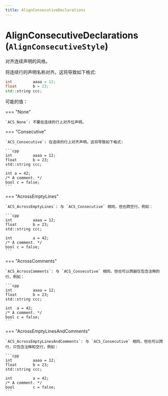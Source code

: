 ```yaml
---
title: AlignConsecutiveDeclarations
---
```


# AlignConsecutiveDeclarations (`AlignConsecutiveStyle`)

对齐连续声明的风格。

将连续行的声明名称对齐。这将导致如下格式:

```cpp
int         aaaa = 12;
float       b = 23;
std::string ccc;
```

可能的值：

=== "None"

    `ACS_None`: 不要在连续的行上对齐位声明。

=== "Consecutive"

    `ACS_Consecutive`: 在连续的行上对齐声明。这将导致如下格式:

    ```cpp
    int         aaaa = 12;
    float       b = 23;
    std::string ccc;

    int a = 42;
    /* A comment. */
    bool c = false;
    ```

=== "AcrossEmptyLines"

    `ACS_AcrossEmptyLines`: 与 `ACS_Consecutive` 相同，但也跨空行，例如：

    ```cpp
    int         aaaa = 12;
    float       b = 23;
    std::string ccc;

    int         a = 42;
    /* A comment. */
    bool c = false;
    ```

=== "AcrossComments"

    `ACS_AcrossComments`: 与 `ACS_Consecutive` 相同，但也可以跨越仅包含注释的行，例如：

    ```cpp
    int         aaaa = 12;
    float       b = 23;
    std::string ccc;

    int  a = 42;
    /* A comment. */
    bool c = false;
    ```

=== "AcrossEmptyLinesAndComments"

    `ACS_AcrossEmptyLinesAndComments`: 与 `ACS_Consecutive` 相同，但也可以跨行，只包含注释和空行，例如：

    ```cpp
    int         aaaa = 12;
    float       b = 23;
    std::string ccc;

    int         a = 42;
    /* A comment. */
    bool        c = false;
    ```
